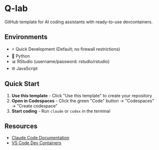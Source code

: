 # Q-lab

GitHub template for AI coding assistants with ready-to-use devcontainers.

## Environments

- ⚡ Quick Development (Default; no firewall restrictions)
- 🐍 Python
- 📊 RStudio (username/password: rstudio/rstudio)
- 🌐 JavaScript

## Quick Start

1. **Use this template** - Click "Use this template" to create your repository
2. **Open in Codespaces** - Click the green "Code" button → "Codespaces" → "Create codespace"
3. **Start coding** - Run `claude` or `codex` in the terminal

## Resources

- [Claude Code Documentation](https://docs.anthropic.com/en/docs/claude-code)
- [VS Code Dev Containers](https://code.visualstudio.com/docs/devcontainers/containers)
